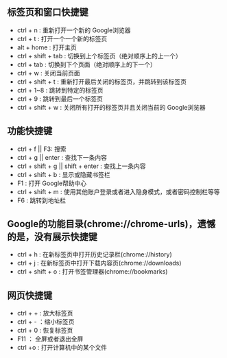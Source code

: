 ## 标签页和窗口快捷键
* ctrl + n : 重新打开一个新的 Google浏览器
* ctrl + t : 打开一个一个新的标签页
* alt + home : 打开主页
* ctrl + shift + tab : 切换到上个标签页（绝对顺序上的上一个）
* ctrl + tab : 切换到下个页面（绝对顺序上的下一个）
* ctrl + w : 关闭当前页面
* ctrl + shift + t : 重新打开最后关闭的标签页，并跳转到该标签页
* ctrl + 1~8 : 跳转到特定的标签页
* ctrl + 9 : 跳转到最后一个标签页
* ctrl + shift + w : 关闭所有打开的标签页并且关闭当前的 Google浏览器


## 功能快捷键
* ctrl + f || F3: 搜索
* ctrl + g || enter : 查找下一条内容
* ctrl + shift + g || shift + enter : 查找上一条内容
* ctrl + shift + b : 显示或隐藏书签栏
* F1 : 打开 Google帮助中心
* ctrl + shift + m : 使用其他账户登录或者进入隐身模式，或者密码控制栏等等
* F6 : 跳转到地址栏


## Google的功能目录(chrome://chrome-urls)，遗憾的是，没有展示快捷键
* ctrl + h : 在新标签页中打开历史记录栏(chrome://history)
* ctrl + j : 在新标签页中打开下载内容页(chrome://downloads)
* ctrl + shift + o : 打开书签管理器(chrome://bookmarks)

## 网页快捷键
* ctrl + + : 放大标签页
* ctrl + - ：缩小标签页
* ctrl + 0 : 恢复标签页
* F11 ： 全屏或者退出全屏
* ctrl +o : 打开计算机中的某个文件

